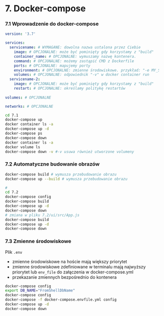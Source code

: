 # 7. Docker-compose

### 7.1 Wprowadzenie do docker-compose

```yml
version: '3.7'

services:
  servicename: # WYMAGANE: dowolna nazwa ustalona przez Ciebie
    image: # OPCJONALNE: może być pominięty gdy korzystamy z "build"
    container_name: # OPCJONALNE: wymuszamy nazwę kontenera.
    command: # OPCJONALNE: możemy zastąpić CMD z Dockerfile
    ports: # OPCJONALNE: mapujemy porty
    environment: # OPCJONALNE: zmienne środowiskowe. przykład: "-e MY_SQL_PASSWORD=1"
    volumes: # OPCJONALNE: odpowiednik "-v" w docker container run
  servicename-2:
    image: # OPCJONALNE: może być pominięty gdy korzystamy z "build"
    restart: # OPCJONALNE: określamy politykę restartów
      
volumes: # OPCJONALNE

networks: # OPCJONALNE
```

```bash
cd 7.1
docker-compose up
docker container ls -a
docker-compose up -d
docker-compose ps
docker-compose down
docker container ls -a
docker volume ls
docker-compose down -v #-v usuwa również utworzone volumeny
```

### 7.2 Automatyczne budowanie obrazów
```bash
docker-compose build # wymusza przebudowanie obrazu
docker-compose up --build # wymusza przebudowanie obrazu

#
cd 7.2
docker-compose config
docker-compose build
docker-compose up -d
docker-compose down
# zmiana w pliku 7.2/ui/src/App.js
docker-compose build
docker-compose up -d
docker-compose down
```

### 7.3 Zmienne środowiskowe
Plik `.env` 
* zmienne środowiskowe na hoście mają większy priorytet
* zmienne środowiskowe zdefiniowane w terminalu mają najwyższy priorytet
lub `env_file` do załączenia w docker-compose.yml
* przekazanie zmiennych bezpośrednio do kontenera

```bash
docker-compose config
export DB_NAME="FromShellDbName"
docker-compose config
docker-compose -f docker-compose.envfile.yml config
docker-compose up -d
docker-compose down
```